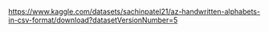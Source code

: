 https://www.kaggle.com/datasets/sachinpatel21/az-handwritten-alphabets-in-csv-format/download?datasetVersionNumber=5
